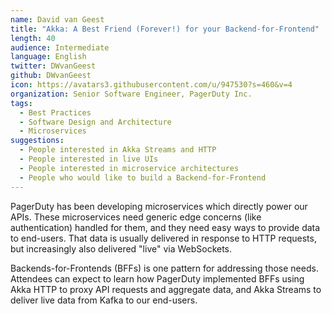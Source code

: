```yaml
---
name: David van Geest
title: "Akka: A Best Friend (Forever!) for your Backend-for-Frontend"
length: 40
audience: Intermediate
language: English
twitter: DWvanGeest
github: DWvanGeest
icon: https://avatars3.githubusercontent.com/u/947530?s=460&v=4
organization: Senior Software Engineer, PagerDuty Inc.
tags:
  - Best Practices
  - Software Design and Architecture
  - Microservices
suggestions:
  - People interested in Akka Streams and HTTP
  - People interested in live UIs
  - People interested in microservice architectures
  - People who would like to build a Backend-for-Frontend
---
```

PagerDuty has been developing microservices which directly power our APIs. These microservices need generic edge concerns (like authentication) handled for them, and they need easy ways to provide data to end-users. That data is usually delivered in response to HTTP requests, but increasingly also delivered "live" via WebSockets.

Backends-for-Frontends (BFFs) is one pattern for addressing those needs. Attendees can expect to learn how PagerDuty implemented BFFs using Akka HTTP to proxy API requests and aggregate data, and Akka Streams to deliver live data from Kafka to our end-users.
